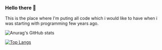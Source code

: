 ### Hello there 👋

This is the place where I'm puting all code which i would like to have when i was starting with programming few years ago.


![Anurag's GitHub stats](https://github-readme-stats.vercel.app/api?username=SomeOfNothingArts&count_private=true)

[![Top Langs](https://github-readme-stats.vercel.app/api/top-langs/?username=SomeOfNothingArts)](https://github.com/anuraghazra/github-readme-stats)
